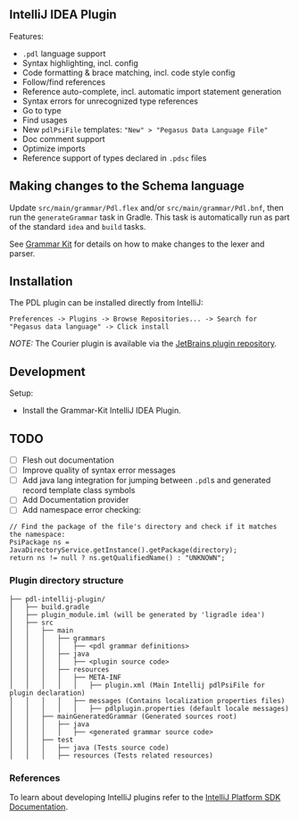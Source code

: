 IntelliJ IDEA Plugin
--------------------

Features:

* `.pdl` language support
* Syntax highlighting, incl. config
* Code formatting & brace matching, incl. code style config
* Follow/find references
* Reference auto-complete, incl. automatic import statement generation
* Syntax errors for unrecognized type references
* Go to type
* Find usages
* New `pdlPsiFile` templates: `"New" > "Pegasus Data Language File"`
* Doc comment support
* Optimize imports
* Reference support of types declared in `.pdsc` files

Making changes to the Schema language
-------------------------------------

Update `src/main/grammar/Pdl.flex` and/or `src/main/grammar/Pdl.bnf`, then run the `generateGrammar` task in Gradle.
This task is automatically run as part of the standard `idea` and `build` tasks.

See [Grammar Kit](https://github.com/JetBrains/Grammar-Kit) for details on how to make changes
to the lexer and parser.

Installation
------------

The PDL plugin can be installed directly from IntelliJ:

```
Preferences -> Plugins -> Browse Repositories... -> Search for "Pegasus data language" -> Click install
```

*NOTE:* The Courier plugin is available via the
[JetBrains plugin repository](https://plugins.jetbrains.com/plugin/8005?pr=).

Development
-----------

Setup:

* Install the Grammar-Kit IntelliJ IDEA Plugin.

TODO
----

* [ ] Flesh out documentation
* [ ] Improve quality of syntax error messages
* [ ] Add java lang integration for jumping between `.pdl`s and generated record template class symbols
* [ ] Add Documentation provider
* [ ] Add namespace error checking:

```
// Find the package of the file's directory and check if it matches the namespace:
PsiPackage ns = JavaDirectoryService.getInstance().getPackage(directory);
return ns != null ? ns.getQualifiedName() : "UNKNOWN";
```

### Plugin directory structure

```
├── pdl-intellij-plugin/
│   ├── build.gradle
│   ├── plugin_module.iml (will be generated by 'ligradle idea')
│   ├── src
│   │   ├── main
│   │   │   ├── grammars
│   │   │   │   ├── <pdl grammar definitions>
│   │   │   ├── java
│   │   │   │   ├── <plugin source code>
│   │   │   ├── resources
│   │   │   │   ├── META-INF
│   │   │   │   │   ├── plugin.xml (Main Intellij pdlPsiFile for plugin declaration)
│   │   │   │   ├── messages (Contains localization properties files)
│   │   │   │   │   ├── pdlplugin.properties (default locale messages)
│   │   ├── mainGeneratedGrammar (Generated sources root)
│   │   │   ├── java
│   │   │   │   ├── <generated grammar source code>
│   │   ├── test
│   │   │   ├── java (Tests source code)
│   │   │   ├── resources (Tests related resources)
```

### References

To learn about developing IntelliJ plugins refer to the [IntelliJ Platform SDK
Documentation](http://www.jetbrains.org/intellij/sdk/docs/index.html).
